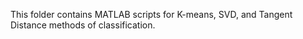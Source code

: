 This folder contains MATLAB scripts for K-means, SVD, and Tangent Distance methods of classification.
